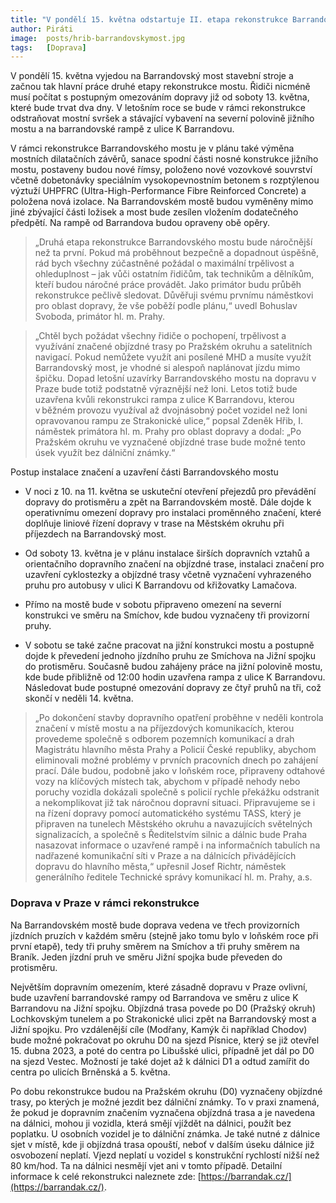 ```yaml
---
title: "V pondělí 15. května odstartuje II. etapa rekonstrukce Barrandovského mostu, částečná omezení budou již o víkendu"
author: Piráti
image:  posts/hrib-barrandovskymost.jpg
tags:   [Doprava]
---
```


V pondělí 15. května vyjedou na Barrandovský most stavební stroje a začnou tak hlavní práce druhé etapy rekonstrukce mostu. Řidiči nicméně musí počítat s postupným omezováním dopravy již od soboty 13. května, které bude trvat dva dny. V letošním roce se bude v rámci rekonstrukce odstraňovat mostní svršek a stávající vybavení na severní polovině jižního mostu a na barrandovské rampě z ulice K Barrandovu.

V rámci rekonstrukce Barrandovského mostu je v plánu také výměna mostních dilatačních závěrů, sanace spodní části nosné konstrukce jižního mostu, postaveny budou nové římsy, položeno nové vozovkové souvrství včetně dobetonávky speciálním vysokopevnostním betonem s rozptýlenou výztuží UHPFRC (Ultra-High-Performance Fibre Reinforced Concrete) a položena nová izolace. Na Barrandovském mostě budou vyměněny mimo jiné zbývající části ložisek a most bude zesílen vložením dodatečného předpětí. Na rampě od Barrandova budou opraveny obě opěry.

> „Druhá etapa rekonstrukce Barrandovského mostu bude náročnější než ta první. Pokud má proběhnout bezpečně a dopadnout úspěšně, rád bych všechny zúčastněné požádal o maximální trpělivost a ohleduplnost – jak vůči ostatním řidičům, tak technikům a dělníkům, kteří budou náročné práce provádět. Jako primátor budu průběh rekonstrukce pečlivě sledovat. Důvěřuji svému prvnímu náměstkovi pro oblast dopravy, že vše poběží podle plánu,“ uvedl Bohuslav Svoboda, primátor hl. m. Prahy.

> „Chtěl bych požádat všechny řidiče o pochopení, trpělivost a využívání značené objízdné trasy po Pražském okruhu a satelitních navigací. Pokud nemůžete využít ani posílené MHD a musíte využít Barrandovský most, je vhodné si alespoň naplánovat jízdu mimo špičku. Dopad letošní uzavírky Barrandovského mostu na dopravu v Praze bude totiž podstatně výraznější než loni. Letos totiž bude uzavřena kvůli rekonstrukci rampa z ulice K Barrandovu, kterou v běžném provozu využíval až dvojnásobný počet vozidel než loni opravovanou rampu ze Strakonické ulice,“ popsal Zdeněk Hřib, I. náměstek primátora hl. m. Prahy pro oblast dopravy a dodal: „Po Pražském okruhu ve vyznačené objízdné trase bude možné tento úsek využít bez dálniční známky.“

Postup instalace značení a uzavření části Barrandovského mostu

* V noci z 10. na 11. května se uskuteční otevření přejezdů pro převádění dopravy do protisměru a zpět na Barrandovském mostě. Dále dojde k operativnímu omezení dopravy pro instalaci proměnného značení, které doplňuje liniové řízení dopravy v trase na Městském okruhu při příjezdech na Barrandovský most.

* Od soboty 13. května je v plánu instalace širších dopravních vztahů a orientačního dopravního značení na objízdné trase, instalaci značení pro uzavření cyklostezky a objízdné trasy včetně vyznačení vyhrazeného pruhu pro autobusy v ulici K Barrandovu od křižovatky Lamačova.

* Přímo na mostě bude v sobotu připraveno omezení na severní konstrukci ve směru na Smíchov, kde budou vyznačeny tři provizorní pruhy.

* V sobotu se také začne pracovat na jižní konstrukci mostu a postupně dojde k převedení jednoho jízdního pruhu ze Smíchova na Jižní spojku do protisměru. Současně budou zahájeny práce na jižní polovině mostu, kde bude přibližně od 12:00 hodin uzavřena rampa z ulice K Barrandovu. Následovat bude postupné omezování dopravy ze čtyř pruhů na tři, což skončí v neděli 14. května.  

> „Po dokončení stavby dopravního opatření proběhne v neděli kontrola značení v místě mostu a na příjezdových komunikacích, kterou provedeme společně s odborem pozemních komunikací a drah Magistrátu hlavního města Prahy a Policií České republiky, abychom eliminovali možné problémy v prvních pracovních dnech po zahájení prací. Dále budou, podobně jako v loňském roce, připraveny odtahové vozy na klíčových místech tak, abychom v případě nehody nebo poruchy vozidla dokázali společně s policií rychle překážku odstranit a nekomplikovat již tak náročnou dopravní situaci. Připravujeme se i na řízení dopravy pomocí automatického systému TASS, který je připraven na tunelech Městského okruhu a navazujících světelných signalizacích, a společně s Ředitelstvím silnic a dálnic bude Praha nasazovat informace o uzavřené rampě i na informačních tabulích na nadřazené komunikační síti v Praze a na dálnicích přivádějících dopravu do hlavního města,“ upřesnil Josef Richtr, náměstek generálního ředitele Technické správy komunikací hl. m. Prahy, a.s.

### Doprava v Praze v rámci rekonstrukce

Na Barrandovském mostě bude doprava vedena ve třech provizorních jízdních pruzích v každém směru (stejně jako tomu bylo v loňském roce při první etapě), tedy tři pruhy směrem na Smíchov a tři pruhy směrem na Braník. Jeden jízdní pruh ve směru Jižní spojka bude převeden do protisměru.

Největším dopravním omezením, které zásadně dopravu v Praze ovlivní, bude uzavření barrandovské rampy od Barrandova ve směru z ulice K Barrandovu na Jižní spojku. Objízdná trasa povede po D0 (Pražský okruh) Lochkovským tunelem a po Strakonické ulici zpět na Barrandovský most a Jižní spojku. Pro vzdálenější cíle (Modřany, Kamýk či například Chodov) bude možné pokračovat po okruhu D0 na sjezd Písnice, který se již otevřel 15. dubna 2023, a poté do centra po Libušské ulici, případně jet dál po D0 na sjezd Vestec. Možností je také dojet až k dálnici D1 a odtud zamířit do centra po ulicích Brněnská a 5. května.

Po dobu rekonstrukce budou na Pražském okruhu (D0) vyznačeny objízdné trasy, po kterých je možné jezdit bez dálniční známky. To v praxi znamená, že pokud je dopravním značením vyznačena objízdná trasa a je navedena na dálnici, mohou ji vozidla, která smějí vjíždět na dálnici, použít bez poplatku. U osobních vozidel je to dálniční známka. Je také nutné z dálnice sjet v místě, kde ji objízdná trasa opouští, neboť v dalším úseku dálnice již osvobození neplatí. Vjezd neplatí u vozidel s konstrukční rychlostí nižší než 80 km/hod. Ta na dálnici nesmějí vjet ani v tomto případě. Detailní informace k celé rekonstrukci naleznete zde: [https://barrandak.cz/](https://barrandak.cz/).
